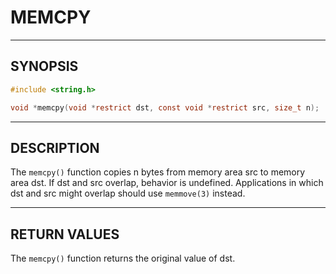# MEMCPY

---

## SYNOPSIS

```c
#include <string.h>

void *memcpy(void *restrict dst, const void *restrict src, size_t n);
```

---

## DESCRIPTION

The `memcpy()` function copies n bytes from memory area src to memory area dst.  If dst and src overlap, behavior is undefined.  Applications in which dst and src might overlap should use `memmove(3)` instead.

---

## RETURN VALUES

The `memcpy()` function returns the original value of dst.